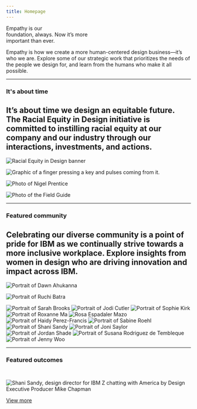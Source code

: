 ```yaml
---
title: Homepage
---
```


<title-block fade="true">
Empathy is our<br/>foundation, always.
<span>Now it’s more<br/>important than ever.</span>
</title-block>

<grid background="gray-10">
<column lg="8" md="5">

<p size="xl">Empathy is how we create a more human-centered design business—it’s who we are. Explore some of our strategic work that prioritizes the needs of the people we design for, and learn from the humans who make it all possible.</p>

<icon name="PlexArrowDown"></icon>

</column>
</grid>

<!-- REiD start -->

<grid>
<column lg="16">

<hr>

</column>
<column lg="4" md="5">

### It's about time

</column>
<column lg="7" md="5">

## It’s about time we design an equitable future. The Racial Equity in Design initiative is committed to instilling racial equity at our company and our industry through our interactions, investments, and actions.

</column>

<column lg="12" offset_lg="4">

<tile
    href="https://www.ibm.com/design/racial-equity-in-design"
    new_window="false"
    size="lg"
    background="#373737"
    dark="false"
    title="Racial Equity in Design">
<img src="images/REiD_Home_LANDING.png" alt="Racial Equity in Design banner"/>
</tile>

</column>
<column lg="4" md="4" offset_lg="4">

<tile
    href="https://www.ibm.com/design/racial-equity-in-design/our-call-to-action"
    dark="false"
    title="Our call to action">
<img src="images/REiD_Call_to_action_LANDING.png" alt="Graphic of a finger pressing a key and pulses coming from it."/>
</tile>

</column>
<column lg="4" md="4">

<tile
    href="https://www.ibm.com/design/racial-equity-in-design/podcast/its-about-time"
    dark="false"
    title="Podcast: It’s about time">
<img src="images/REiD_podcast_LANDING.png" alt="Photo of Nigel Prentice"/>
</tile>

</column>
<column lg="4" md="4" offset_lg="0"  offset_md="4">

<tile
    href="https://www.ibm.com/design/racial-equity-in-design/field-guide"
    dark="false"
    title="Field Guide">
<img src="images/REiD_field_guide_LANDING.png" alt="Photo of the Field Guide"/>
</tile>

</column>
</grid>

<grid background="gray-10" classname="background--tight">
<column lg="16">

<hr>

</column>

<!-- Featured Community Start -->

<column lg="4" md="5">

### Featured community

</column>

<column lg="7" md="5">

## Celebrating our diverse community is a point of pride for IBM as we continually strive towards a more inclusive workplace. Explore insights from women in design who are driving innovation and impact across IBM.

</column>
</grid>

<grid>
<column lg="4" md="4" offset_lg="4">

<tile
    href="/community/Dawn/"
    title="Dawn Ahukanna"
    icon="arrowRight">
<img src="community/Dawn/608x608.jpg" alt="Portrait of Dawn Ahukanna" />
</tile>

</column>

<column lg="4" md="4">

<tile
    href="/community/Ruchi/"
    title="Ruchi Batra"
    icon="arrowRight">
<img src="community/Ruchi/608x608.jpg" alt="Portrait of Ruchi Batra" />
</tile>

</column>

<column lg="4" md="4">
<tile
    href="/community/SarahB/"
    title="Sarah Brooks"
    icon="arrowRight">
<img src="community/SarahB/608x608.jpg" alt="Portrait of Sarah Brooks" />
</tile>
</column>

<column lg="4" md="4" offset_lg="4">
<tile
    href="/community/Jodi/"
    title="Jodi Cutler"
    icon="arrowRight">
<img src="community/Jodi/608x608.jpg" alt="Portrait of Jodi Cutler" />
</tile>
</column>

<column lg="4" md="4">
<tile
    href="/community/Sophie/"
    title="Sophie Kirk"
    icon="arrowRight">
<img src="community/Sophie/608x608.jpg" alt="Portrait of Sophie Kirk" />
</tile>
</column>

<column lg="4" md="4">
<tile
    href="/community/Roxanne/"
    title="Roxanne Ma"
    icon="arrowRight">
<img src="community/Roxanne/608x608.jpg" alt="Portrait of Roxanne Ma" />
</tile>
</tile>
</column>

<column lg="4" md="4" offset_lg="4">
<tile
    href="/community/Rosa/"
    title="Rosa Espadaler Mazo"
    icon="arrowRight">
<img src="community/Rosa/608x608.jpg" alt="Rosa Espadaler Mazo" />
</tile>
</tile>
</column>

<column lg="4" md="4">
<tile
    href="/community/Haidy/"
    title="Haidy Perez-Francis"
    icon="arrowRight">
<img src="community/Haidy/608x608.jpg" alt="Portrait of Haidy Perez-Francis" />
</tile>
</column>

<column lg="4" md="4" >
<tile
    href="/community/Sabine/"
    title="Sabine Roehl"
    icon="arrowRight">
<img src="community/Sabine/608x608.jpg" alt="Portrait of Sabine Roehl" />
</tile>
</column>

<column lg="4" md="4" offset_lg="4">
<tile
    href="/community/Shani/"
    title="Shani Sandy"
    icon="arrowRight">
<img src="community/Shani/608x608.jpg" alt="Portrait of Shani Sandy" />
</tile>
</column>

<column lg="4" md="4" >
<tile
    href="/community/Joni/"
    title="Joni Saylor"
    icon="arrowRight">
<img src="community/Joni/608x608.jpg" alt="Portrait of Joni Saylor" />
</tile>
</column>

<column lg="4" md="4" >
<tile
    href="/community/Jordan/"
    title="Jordan Shade"
    icon="arrowRight">
<img src="community/Jordan/608x608.jpg" alt="Portrait of Jordan Shade" />
</tile>
</column>

<column lg="4" md="4" offset_lg="4">
<tile
    href="/community/Susana/"
    title="Susana Rodriguez de Tembleque"
    icon="arrowRight">
<img src="community/Susana/608x608.jpg" alt="Portrait of Susana Rodriguez de Tembleque" />
</tile>
</column>

<column lg="4" md="4">
<tile
    href="/community/Jenny/"
    title="Jenny Woo"
    icon="arrowRight">
<img src="community/Jenny/608x608.jpg" alt="Portrait of Jenny Woo" />
</tile>
</column>

</grid>

<grid background="gray-10">
<column lg="16">

<hr>

</column>

<!-- Featured Community End -->

<!-- Outcomes Start -->

<column lg="4">

### Featured outcomes

</column>

<column lg="4" md="4">

<tile title_size="small"
    href="/impact/quantum/"
    title="Gallery: Quantum computing">
<img src="images/Image_1.jpg" alt="" />
</tile>

</column>
<column lg="4" md="4">

<tile title_size="small"
    href="https://www.youtube.com/watch?v=yrI8S1906Ug"
    title="Video: Building a security operations center on wheels">
<img src="images/Image_2.jpg" alt=""/>
</tile>

</column>
<column lg="4" md="4" offset_lg="0"  offset_md="4">

<tile title_size="small"
    href="/impact/abd/"
    title="IBM Design featured in TV Series America by Design"
    icon="arrowRight">
<img src="images/abd_shani_square.jpg" alt="Shani Sandy, design director for IBM Z chatting with America by Design Executive Producer Mike Chapman"/>
</tile>

</column>
<column lg="4" offset_lg="12" text_align="right">

[View more](/impact/)

</column>

</grid>

<!-- Outcomes End -->
